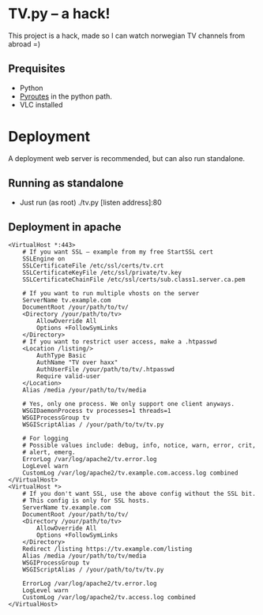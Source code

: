 # TV.py – a hack!

This project is a hack, made so I can watch norwegian TV channels from abroad =)

## Prequisites

 * Python
 * [Pyroutes](http://pyroutes.com/en/latest/installation.html) in the python path.
 * VLC installed


# Deployment

A deployment web server is recommended, but can also run standalone.

## Running as standalone

 * Just run (as root) ./tv.py [listen address]:80

## Deployment in apache

    <VirtualHost *:443>
    	# If you want SSL – example from my free StartSSL cert
    	SSLEngine on
    	SSLCertificateFile /etc/ssl/certs/tv.crt
    	SSLCertificateKeyFile /etc/ssl/private/tv.key
    	SSLCertificateChainFile /etc/ssl/certs/sub.class1.server.ca.pem
    
    	# If you want to run multiple vhosts on the server
    	ServerName tv.example.com
    	DocumentRoot /your/path/to/tv/
    	<Directory /your/path/to/tv>
    		AllowOverride All
    		Options +FollowSymLinks
    	</Directory>
    	# If you want to restrict user access, make a .htpasswd
    	<Location /listing/>
    		AuthType Basic
    		AuthName "TV over haxx"
    		AuthUserFile /your/path/to/tv/.htpasswd
    		Require valid-user
    	</Location>
    	Alias /media /your/path/to/tv/media
  
    	# Yes, only one process. We only support one client anyways.
    	WSGIDaemonProcess tv processes=1 threads=1
    	WSGIProcessGroup tv
    	WSGIScriptAlias / /your/path/to/tv/tv.py
    
    	# For logging
    	# Possible values include: debug, info, notice, warn, error, crit,
    	# alert, emerg.
    	ErrorLog /var/log/apache2/tv.error.log
    	LogLevel warn
    	CustomLog /var/log/apache2/tv.example.com.access.log combined
    </VirtualHost>
    <VirtualHost *>
    	# If you don't want SSL, use the above config without the SSL bit.
    	# This config is only for SSL hosts.
    	ServerName tv.example.com
    	DocumentRoot /your/path/to/tv/
    	<Directory /your/path/to/tv>
    		AllowOverride All
    		Options +FollowSymLinks
    	</Directory>
    	Redirect /listing https://tv.example.com/listing
    	Alias /media /your/path/to/tv/media
    	WSGIProcessGroup tv
    	WSGIScriptAlias / /your/path/to/tv/tv.py
    
    	ErrorLog /var/log/apache2/tv.error.log
    	LogLevel warn
    	CustomLog /var/log/apache2/tv.access.log combined
    </VirtualHost>
